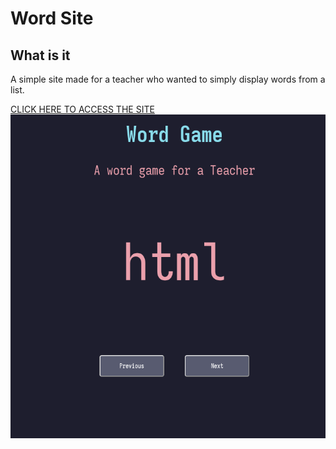 # Word Site

## What is it

A simple site made for a teacher who wanted to simply display words from
a list.

[CLICK HERE TO ACCESS THE SITE](https://st-pius-x-tech-office.github.io/Word_Display_Site/)
![](Example.png)

